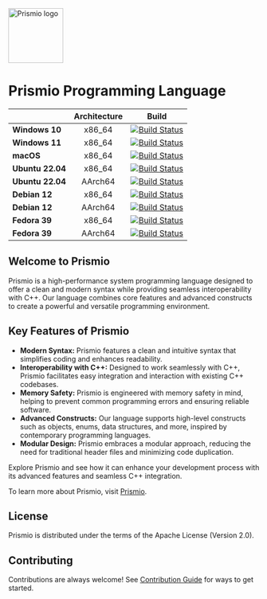 <picture>
  <source media="(prefers-color-scheme: dark)" srcset="https://prismio-1.vercel.app/images/Banner.png">
  <img src="https://prism-7.vercel.app/images/Banner.png" alt="Prismio logo" height="110">
</picture> 

# Prismio Programming Language

|                  | **Architecture** |                                                                                          **Build**                                                                                          |
|------------------|:----------------:|:-------------------------------------------------------------------------------------------------------------------------------------------------------------------------------------------:|
| **Windows 10**   |      x86_64      |       [![Build Status](https://img.shields.io/badge/build-passing-brightgreen)]() |
| **Windows 11**   |      x86_64      |  [![Build Status](https://img.shields.io/badge/build-passing-brightgreen)]() |
| **macOS**        |      x86_64      |                                                            [![Build Status](https://img.shields.io/badge/Not%20tested-8A2BE2)]()                                                            |
| **Ubuntu 22.04** |      x86_64      |           [![Build Status](https://img.shields.io/badge/Not%20tested-8A2BE2)]()              |
| **Ubuntu 22.04** |     AArch64      |     [![Build Status](https://img.shields.io/badge/Not%20tested-8A2BE2)]()    |
| **Debian 12**    |      x86_64      |              [![Build Status](https://img.shields.io/badge/Not%20tested-8A2BE2)]()              |
| **Debian 12**    |     AArch64      |         [![Build Status](https://img.shields.io/badge/Not%20tested-8A2BE2)]()         |
| **Fedora 39**    |      x86_64      |                 [![Build Status](https://img.shields.io/badge/Not%20tested-8A2BE2)]()                |
| **Fedora 39**    |     AArch64      |         [![Build Status](https://img.shields.io/badge/Not%20tested-8A2BE2)]()       |

## Welcome to Prismio

Prismio is a high-performance system programming language designed to offer a clean and modern syntax while providing seamless interoperability with C++. Our language combines core features and advanced constructs to create a powerful and versatile programming environment.

## Key Features of Prismio

- **Modern Syntax:** Prismio features a clean and intuitive syntax that simplifies coding and enhances readability.
- **Interoperability with C++:** Designed to work seamlessly with C++, Prismio facilitates easy integration and interaction with existing C++ codebases.
- **Memory Safety:** Prismio is engineered with memory safety in mind, helping to prevent common programming errors and ensuring reliable software.
- **Advanced Constructs:** Our language supports high-level constructs such as objects, enums, data structures, and more, inspired by contemporary programming languages.
- **Modular Design:** Prismio embraces a modular approach, reducing the need for traditional header files and minimizing code duplication.

Explore Prismio and see how it can enhance your development process with its advanced features and seamless C++ integration.

To learn more about Prismio, visit [Prismio](https://prismio-1.vercel.app/).

[Getting Started guide]: /docs/HowToGuides/GettingStarted.md

## License

Prismio is distributed under the terms of the Apache License (Version 2.0).

## Contributing
Contributions are always welcome!
See [Contribution Guide](docs/contributing.md) for ways to get started.